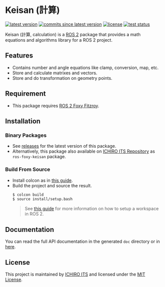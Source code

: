 # Keisan (計算)

[![latest version](https://img.shields.io/github/v/release/ichiro-its/keisan)](https://github.com/ichiro-its/keisan/releases/)
[![commits since latest version](https://img.shields.io/github/commits-since/ichiro-its/keisan/latest)](https://github.com/ichiro-its/keisan/commits/master)
[![license](https://img.shields.io/github/license/ichiro-its/keisan)](./LICENSE)
[![test status](https://img.shields.io/github/workflow/status/ichiro-its/keisan/Build%20and%20Test?label=test)](https://github.com/ichiro-its/keisan/actions/workflows/build-and-test.yml)

Keisan (計算, calculation) is a [ROS 2](https://docs.ros.org/en/foxy/index.html) package that provides a math equations and algorithms library for a ROS 2 project.

## Features

- Contains number and angle equations like clamp, conversion, map, etc.
- Store and calculate matrixes and vectors.
- Store and do transformation on geometry points.

## Requirement

- This package requires [ROS 2 Foxy Fitzroy](https://docs.ros.org/en/foxy/).

## Installation

### Binary Packages

- See [releases](https://github.com/ichiro-its/keisan/releases) for the latest version of this package.
- Alternatively, this package also available on [ICHIRO ITS Repository](https://repository.ichiro-its.org/) as `ros-foxy-keisan` package.

### Build From Source

- Install colcon as in [this guide](https://colcon.readthedocs.io/en/released/user/installation.html).
- Build the project and source the result.
  ```bash
  $ colcon build
  $ source install/setup.bash
  ```
  > See [this guide](https://docs.ros.org/en/foxy/Tutorials/Workspace/Creating-A-Workspace.html) for more information on how to setup a workspace in ROS 2.

## Documentation

You can read the full API documentation in the generated `doc` directory or in [here](https://ichiro-its.github.io/keisan).

## License

This project is maintained by [ICHIRO ITS](https://ichiro-its.org/) and licensed under the [MIT License](./LICENSE).

